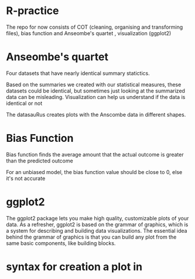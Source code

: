 # R-practice
The repo for now consists of COT (cleaning, organising and transforming files), bias function and Anseombe's quartet , visualization (ggplot2)

# Anseombe's quartet
Four datasets that have nearly identical summary statictics.

Based on the summaries we created with our statistical measures, these datasets could be identical, but sometimes just looking at the summarized data can be misleading. Visualization can help us understand if the data is identical or not

The datasauRus creates plots with the Anscombe data in different shapes. 


# Bias Function 
Bias function finds the average amount that the actual outcome is greater than the predicted outcome

For an unbiased model, the bias function value should be close to 0, else it's not accurate

# ggplot2
The ggplot2 package lets you make high quality, customizable plots of your data. As a refresher, ggplot2 is based on the grammar of graphics, which is a system for describing and building data visualizations. The essential idea behind the grammar of graphics is that you can build any plot from the same basic components, like building blocks. 

# syntax for creation a plot in 

